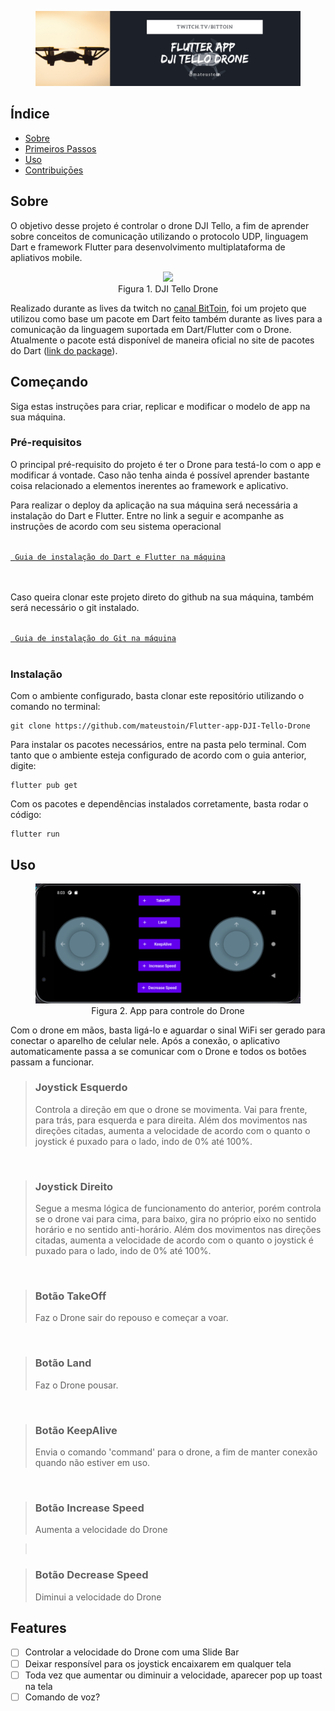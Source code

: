 <figure class="image" align='center'>
    <img src="img/header1.png?raw=true">
    <figcaption></figcaption>
</figure>

## Índice
+ [Sobre](#sobre)
+ [Primeiros Passos](#comecando)
+ [Uso](#uso)
+ [Contribuiçōes](../CONTRIBUTING.md)

<h2 id="sobre">Sobre</h2>

O objetivo desse projeto é controlar o drone DJI Tello, a fim de aprender sobre conceitos de comunicação utilizando o protocolo UDP, linguagem Dart e framework Flutter para desenvolvimento multiplataforma de apliativos mobile.

<figure class="image" align='center'>
    <img src="https://github.com/mateustoin/Tello-Data-Collector/blob/master/img/tello.png?raw=true">
    <figcaption>Figura 1. DJI Tello Drone</figcaption>
</figure>

Realizado durante as lives da twitch no <a href="https://twitch.tv/bittoin">canal BitToin</a>, foi um projeto que utilizou como base um pacote em Dart feito também durante as lives para a comunicação da linguagem suportada em Dart/Flutter com o Drone. Atualmente o pacote está disponível de maneira oficial no site de pacotes do Dart (<a href="https://pub.dev/packages/tello">link do package</a>).

<h2 id="comecando">Começando</h2>

Siga estas instruções para criar, replicar e modificar o modelo de app na sua máquina. 

### Pré-requisitos

O principal pré-requisito do projeto é ter o Drone para testá-lo com o app e modificar á vontade. Caso não tenha ainda é possível aprender bastante coisa relacionado a elementos inerentes ao framework e aplicativo.

Para realizar o deploy da aplicação na sua máquina será necessária a instalação do Dart e Flutter. Entre no link a seguir e acompanhe as instruções de acordo com seu sistema operacional

<code>
<a href="https://flutter.dev/docs/get-started/install"> Guia de instalação do Dart e Flutter na máquina</a>
</code>
<br/>
<br/>

Caso queira clonar este projeto direto do github na sua máquina, também será necessário o git instalado.

<code>
<a href="https://git-scm.com/book/en/v2/Getting-Started-Installing-Git"> Guia de instalação do Git na máquina</a>
</code>
<br/>

### Instalação

Com o ambiente configurado, basta clonar este repositório utilizando o comando no terminal:

```
git clone https://github.com/mateustoin/Flutter-app-DJI-Tello-Drone
```

Para instalar os pacotes necessários, entre na pasta pelo terminal. Com tanto que o ambiente esteja configurado de acordo com o guia anterior, digite:

```
flutter pub get
```

Com os pacotes e dependências instalados corretamente, basta rodar o código:

```
flutter run
```

<h2 id="uso">Uso</h2>

<figure class="image" align='center'>
    <img src="img/tela-app.png?raw=true">
    <figcaption>Figura 2. App para controle do Drone</figcaption>
</figure>

Com o drone em mãos, basta ligá-lo e aguardar o sinal WiFi ser gerado para conectar o aparelho de celular nele. Após a conexão, o aplicativo automaticamente passa a se comunicar com o Drone e todos os botões passam a funcionar.

>### Joystick Esquerdo
> Controla a direção em que o drone se movimenta. Vai para frente, para trás, para esquerda e para direita. Além dos movimentos nas direções citadas, aumenta a velocidade de acordo com o quanto o joystick é puxado para o lado, indo de 0% até 100%.

<br/>

> ### Joystick Direito
> Segue a mesma lógica de funcionamento do anterior, porém controla se o drone vai para cima, para baixo, gira no próprio eixo no sentido horário e no sentido anti-horário. Além dos movimentos nas direções citadas, aumenta a velocidade de acordo com o quanto o joystick é puxado para o lado, indo de 0% até 100%.

<br/>

>### Botão TakeOff
>Faz o Drone sair do repouso e começar a voar.

<br/>

> ### Botão Land
> Faz o Drone pousar.

<br/>

> ### Botão KeepAlive
> Envia o comando 'command' para o drone, a fim de manter conexão quando não estiver em uso.

<br/>

> ### Botão Increase Speed
> Aumenta a velocidade do Drone


> <br/>

> ### Botão Decrease Speed
> Diminui a velocidade do Drone

</p>

## Features

- [ ] Controlar a velocidade do Drone com uma Slide Bar
- [ ] Deixar responsível para os joystick encaixarem em qualquer tela
- [ ] Toda vez que aumentar ou diminuir a velocidade, aparecer pop up toast na tela
- [ ] Comando de voz?
